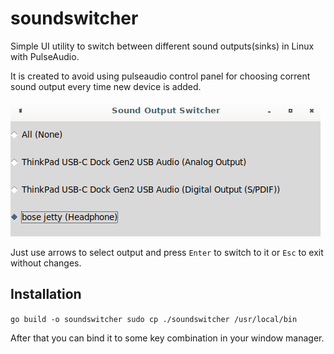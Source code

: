 # soundswitcher
Simple UI utility to switch between different sound outputs(sinks) in Linux with PulseAudio.

It is created to avoid using pulseaudio control panel for choosing corrent sound output every time new device is added.

![img.png](resources/img.png)

Just use arrows to select output and press `Enter` to switch to it or `Esc` to exit without changes.


## Installation

``
go build -o soundswitcher
sudo cp ./soundswitcher /usr/local/bin
``

After that you can bind it to some key combination in your window manager.

